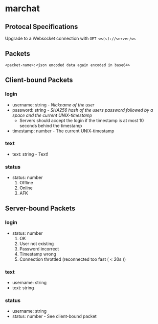 # marchat

## Protocal Specifications

Upgrade to a Websocket connection with `GET ws(s)://server/ws`

## Packets

`<packet-name>:<json encoded data again encoded in base64>`

## Client-bound Packets

### login

- username: string - *Nickname of the user*
- password: string - *SHA256 hash of the users password followed by a space and the current UNIX-timestamp*
    - Servers should accept the login if the timestamp is at most 10 seconds behind the timestamp
- timestamp: number - The current UNIX-timestamp

### text

- text: string - Text!

### status

- status: number
    1. Offline
    2. Online
    3. AFK

## Server-bound Packets

### login

- status: number
    1. OK
    2. User not existing
    3. Password incorrect
    4. Timestamp wrong
    5. Connection throttled (reconnected too fast ( < 20s ))

### text

- username: string
- text: string

### status

- username: string
- status: number - See client-bound packet

